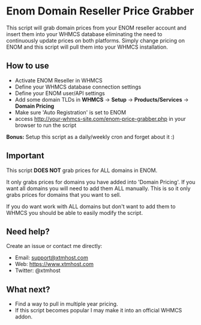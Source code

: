 # Enom Domain Reseller Price Grabber
This script will grab domain prices from your ENOM reseller account and insert them into your WHMCS database eliminating the need to continuously update prices on both platforms. Simply change pricing on ENOM and this script will pull them into your WHMCS installation.

## How to use

* Activate ENOM Reseller in WHMCS
* Define your WHMCS database connection settings
* Define your ENOM user/API settings
* Add some domain TLDs in **WHMCS** -> **Setup** -> **Products/Services** -> **Domain Pricing**
* Make sure 'Auto Registration' is set to ENOM
* access http://your-whmcs-site.com/enom-price-grabber.php in your browser to run the script

**Bonus:** Setup this script as a daily/weekly cron and forget about it :)

## Important

This script **DOES NOT** grab prices for ALL domains in ENOM.

It only grabs prices for domains you have added into 'Domain Pricing'. If you want all domains you will need to add them ALL manually. This is so it only grabs prices for domains that you want to sell.

If you do want work with ALL domains but don't want to add them to WHMCS you should be able to easily modify the script.

## Need help?

Create an issue or contact me directly:

* Email: support@xtmhost.com
* Web: https://www.xtmhost.com
* Twitter: @xtmhost

## What next?

* Find a way to pull in multiple year pricing.
* If this script becomes popular I may make it into an official WHMCS addon.
